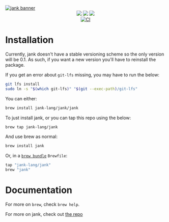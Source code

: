 <a href="https://jank-lang.org">
  <img src="https://media.githubusercontent.com/media/jank-lang/jank/main/.github/img/banner.png" alt="jank banner" />
</a>

<div align="center">
  <a href="https://clojurians.slack.com/archives/C03SRH97FDK" target="_blank"><img src="https://img.shields.io/badge/slack-%23jank-e01563.svg?style=flat&logo=slack&logoColor=fd893f&colorA=363636&colorB=363636" /></a>
  <a href="https://github.com/sponsors/jeaye" target="_blank"><img src="https://img.shields.io/github/sponsors/jeaye?style=flat&logo=github&logoColor=fd893f&colorA=363636&colorB=363636" /></a>
  <a href="https://twitter.com/jeayewilkerson" target="_blank"><img src="https://img.shields.io/twitter/follow/jeayewilkerson?style=flat&logo=x&logoColor=fd893f&colorA=363636&colorB=363636" /></a>
  <br/>
  <a href="https://github.com/jank-lang/homebrew-jank/actions" target="_blank"><img src="https://img.shields.io/github/actions/workflow/status/jank-lang/homebrew-jank/test.yml?branch=master&style=flat&logo=github&logoColor=fd893f&colorA=363636&colorB=363636" alt="CI" /></a>
</div>

# Installation

Currently, jank doesn't have a stable versioning scheme so the only
version will be 0.1. As such, if you want a new version you'll have to
reinstall the package.

If you get an error about `git-lfs` missing, you may have to run the
below:

```bash
git lfs install
sudo ln -s "$(which git-lfs)" "$(git --exec-path)/git-lfs"
```

You can either:

```bash
brew install jank-lang/jank/jank
```

To just install jank, or you can tap this repo using the below:

```bash
brew tap jank-lang/jank
```

And use brew as normal:

```bash
brew install jank
```

Or, in a [`brew bundle`](https://github.com/Homebrew/homebrew-bundle) `Brewfile`:

```ruby
tap "jank-lang/jank"
brew "jank"
```


# Documentation

For more on `brew`, check `brew help`.

For more on jank, check out [the repo](https://github.com/jank-lang/jank)
